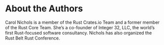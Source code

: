 # About the Authors

Carol Nichols is a member of the Rust Crates.io Team and a former member of the Rust Core Team. She’s a co-founder of Integer 32, LLC, the world’s first Rust-focused software consultancy. Nichols has also organized the Rust Belt Rust Conference.
